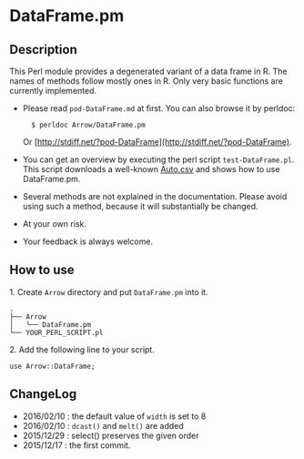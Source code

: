 # DataFrame.pm

## Description

This Perl module provides a degenerated variant of a data frame in R. The names of methods follow mostly ones in R. Only very basic functions are currently implemented.

- Please read `pod-DataFrame.md` at first. You can also browse it by perldoc:

		$ perldoc Arrow/DataFrame.pm

  Or [http://stdiff.net/?pod-DataFrame](http://stdiff.net/?pod-DataFrame).
- You can get an overview by executing the perl script `test-DataFrame.pl`. This script downloads a well-known [Auto.csv](http://www-bcf.usc.edu/~gareth/ISL/data.html) and shows how to use DataFrame.pm.
- Several methods are not explained in the documentation. Please avoid using such a method, because it will substantially be changed.
- At your own risk.
- Your feedback is always welcome.

## How to use

1\. Create `Arrow` directory and put `DataFrame.pm` into it.

	.
	├── Arrow
	│   └── DataFrame.pm
	└── YOUR_PERL_SCRIPT.pl

2\. Add the following line to your script.

	use Arrow::DataFrame;

## ChangeLog

- 2016/02/10 : the default value of `width` is set to 8
- 2016/02/10 : `dcast()` and `melt()` are added
- 2015/12/29 : select() preserves the given order
- 2015/12/17 : the first commit.

